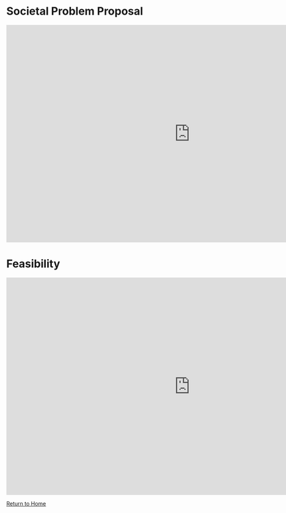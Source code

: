 # Societal Problem Proposal

<iframe src="https://docs.google.com/document/d/e/2PACX-1vRON6s2u2D3A_em-s7-zk2XoZmVsC-zWV50jKnwEqum0RZobhuCDwkOSEXXA1YBFe3a4gyfsPizJiHl/pub?embedded=true" frameborder="0" width="960" height="569" allowfullscreen="true" mozallowfullscreen="true" webkitallowfullscreen="true"></iframe>

# Feasibility

<iframe src="https://docs.google.com/presentation/d/1oEG0XOFIx9PWYIOW7LC1kI6yOBOn3sZoKoYkfsf2csU/embed?start=false&loop=false&delayms=60000" frameborder="0" width="960" height="569" allowfullscreen="true" mozallowfullscreen="true" webkitallowfullscreen="true"></iframe>

<p><a href="https://dledw001.github.io/BabyBites/">Return to Home</a></p>